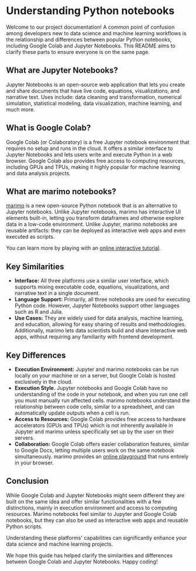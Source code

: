 # Understanding Python notebooks

Welcome to our project documentation! A common point of confusion among developers new to data science and machine learning workflows is the relationship and differences between popular Python notebooks, including Google Colab and Jupyter Notebooks. This README aims to clarify these parts to ensure everyone is on the same page.

## What are Jupyter Notebooks?

Jupyter Notebooks is an open-source web application that lets you create and share documents that have live code, equations, visualizations, and narrative text. Uses include: data cleaning and transformation, numerical simulation, statistical modeling, data visualization, machine learning, and much more.

## What is Google Colab?

Google Colab (or Colaboratory) is a free Jupyter notebook environment that requires no setup and runs in the cloud. It offers a similar interface to Jupyter Notebooks and lets users write and execute Python in a web browser. Google Colab also provides free access to computing resources, including GPUs and TPUs, making it highly popular for machine learning and data analysis projects.

## What are marimo notebooks?

[marimo](https://github.com/marimo-team) is a new open-source Python notebook
that is an alternative to Jupyter notebooks. Unlike Jupyter notebooks, marimo
has interactive UI elements built-in, letting you transform dataframes and
otherwise explore data in a low-code environment. Unlike Jupyter, marimo
notebooks are reusable artifacts: they can be deployed as interactive web apps
and even executed as scripts.

You can learn more by playing with an [online interactive tutorial](https://marimo.app/?slug=c7h6pz).


## Key Similarities

- **Interface:** All three platforms use a similar user interface, which supports mixing executable code, equations, visualizations, and narrative text in a single document.
- **Language Support:** Primarily, all three notebooks are used for executing Python code. However, Jupyter Notebooks support other languages such as R and Julia.
- **Use Cases:** They are widely used for data analysis, machine learning, and education, allowing for easy sharing of results and methodologies. Additionally, marimo lets data scientists build and share interactive web apps, without requiring any familiarity with frontend development.

## Key Differences

- **Execution Environment:** Jupyter and marimo notebooks can be run locally on your machine or on a server, but Google Colab is hosted exclusively in the cloud.
- **Execution Style.** Jupyter notebooks and Google Colab have no understanding of the code in your notebook, and when you run
one cell you must manually run affected cells. marimo notebooks understand the relationship between code cells, similar to a spreadsheet, and can automatically update outputs when a cell is run. 
- **Access to Resources:** Google Colab provides free access to hardware accelerators (GPUs and TPUs) which is not inherently available in Jupyter and marimo unless specifically set up by the user on their servers.
- **Collaboration:** Google Colab offers easier collaboration features, similar to Google Docs, letting multiple users work on the same notebook simultaneously. marimo provides an [online playground](https://marimo.app) that runs entirely in your browser.

## Conclusion

While Google Colab and Jupyter Notebooks might seem different they are built on the same idea and offer similar functionalities with a few distinctions, mainly in execution environment and access to computing resources. Marimo notebooks feel similar to Jupyter
and Google Colab notebooks, but they can also be used as interactive web apps and reusable Python scripts.

Understanding these platforms' capabilities can significantly enhance your data science and machine learning projects.

We hope this guide has helped clarify the similarities and differences between Google Colab and Jupyter Notebooks. Happy coding!

